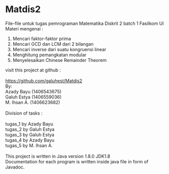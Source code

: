 # Matdis2
File-file untuk tugas pemrograman Matematika Diskrit 2 batch 1 Fasilkom UI <br>
Materi mengenai : <br>
1. Mencari faktor-faktor prima <br>
2. Mencari GCD dan LCM dari 2 bilangan <br>
3. Mencari inverse dari suatu kongruensi linear <br>
4. Menghitung pemangkatan modular <br>
5. Menyelesaikan Chinese Remainder Theorem <br>

visit this project at github : <br>
<br>
https://github.com/galuhest/Matdis2
<br>
By: <br>
Azady Bayu (1406543675) <br>
Galuh Estya (1406559036) <br>
M. Ihsan A. (1406623682) <br>
<br>
Division of tasks : <br>
<br>
tugas_1 by Azady Bayu <br>
tugas_2 by Galuh Estya <br>
tugas_3 by Galuh Estya <br>
tugas_4 by Azady Bayu <br>
tugas_5 by M. Ihsan A.<br>
<br>
This project is written in Java version 1.8.0 JDK1.8 <br>
Documentation for each program is written inside java file in form of Javadoc. <br>
